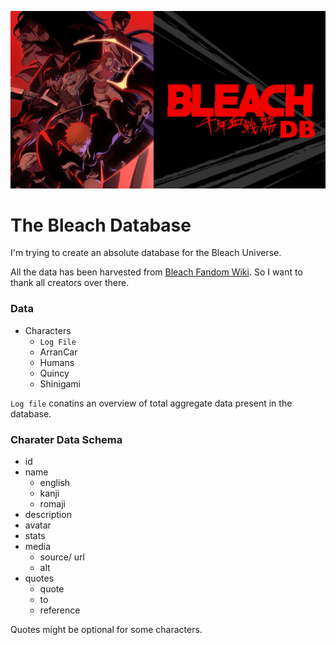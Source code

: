 ![Bleach Banner](banner.png "Banner")

# The Bleach Database

I'm trying to create an absolute database for the Bleach Universe.

All the data has been harvested from [Bleach Fandom Wiki](https://bleach.fandom.com/wiki/Bleach_Wiki).
So I want to thank all creators over there.


### Data
- Characters
	- `Log File`
	- ArranCar
	- Humans
	- Quincy
	- Shinigami

`Log file` conatins an overview of total aggregate data present in the database.

### Charater Data Schema
- id
- name
	- english
	- kanji
	- romaji
- description
- avatar
- stats
- media
	- source/ url
	- alt
- quotes
	- quote
	- to
	- reference

Quotes might be optional for some characters.